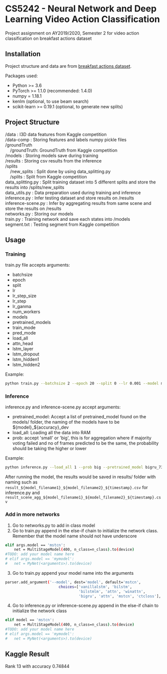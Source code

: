 # CS5242 - Neural Network and Deep Learning Video Action Classification

Project assignment on AY2019/2020, Semester 2 for video action classification on breakfast actions dataset

## Installation

Project structure and data are from [breakfast actions dataset](https://www.kaggle.com/c/cs5242project/data).

Packages used:
- Python >= 3.6
- PyTorch >= 1.1.0 (recommended: 1.4.0)
- numpy = 1.18.1
- kenlm (optional, to use beam search)
- scikit-learn >= 0.19.1 (optional, to generate new splits)

## Project Structure
/data : I3D data features from Kaggle competition \
/data-comp : Storing features and labels numpy pickle files \
/groundTruth \
&nbsp;&nbsp;&nbsp;&nbsp;/groundTruth: GroundTruth from Kaggle competition \
/models : Storing models save during training \
/results : Storing csv results from the inference \
/splits \
&nbsp;&nbsp;&nbsp;&nbsp;/new_splits : Split done by using data_splitting.py \
&nbsp;&nbsp;&nbsp;&nbsp;/splits : Split from Kaggle competition \
data_splitting.py : Split training dataset into 5 different splits and store the results into /splits/new_splits \
data_utils.py : Data preparation used during training and inference \
inference.py : Infer testing dataset and store results on /results \
inference-scene.py : Infer by aggregating results from same scene and store the results on /results \
networks.py : Storing our models \
train.py : Training network and save each states into /models \
segment.txt : Testing segment from Kaggle competition 

## Usage

### Training

train.py file accepts arguments:

- batchsize
- epoch
- split
- lr
- lr_step_size
- lr_step
- lr_ganma
- num_workers
- models
- pretrained_models
- train_mode
- pred_mode
- load_all
- attn_head
- lstm_layer
- lstm_dropout
- lstm_hidden1
- lstm_hidden2

Example:
```bash
python train.py --batchsize 2 --epoch 20 --split 0 --lr 0.001 --model mstcn --train_mode active --load_all 1
```

### Inference

inference.py and inference-scene.py accept arguments:
- pretrained_model: Accept a list of pretrained_model found on the models/ folder, the naming of the models have to be ${model}_${accuracy}_dev
- load_all: Loading all the data into RAM
- prob: accept 'small' or 'big', this is for aggregation where if majority voting failed and no of frames predicted to be the same, the probability should be taking the higher or lower

Example:
```bash
python inference.py --load_all 1 --prob big --pretrained_model bigru_73.52_dev mstcn_75.59_dev
```
After running the model, the results would be saved in results/ folder with naming such as `result_${model_filename1}_${model_filename2}_${timestamp}.csv` for inference.py and `result_scene_agg_${model_filename1}_${model_filename2}_${timestamp}.csv`

### Add in more networks
1. Go to networks.py to add in class model
2. Go to train.py append in the else-if chain to initialize the network class. Remember that the model name should not have underscore
```bash
elif args.model == 'mstcn':
    net = MultiStageModel(400, n_class=n_class).to(device)
#TODO: add your model name here
# elif args.model == 'mymodel':
#   net = MyNet(<arguments>).to(device)
```
3. Go to train.py append your model name into the arguments
```bash
parser.add_argument('--model', dest='model', default='mstcn',
                        choices=['vanillalstm', 'bilstm',
                                 'bilstmlm', 'attn', 'winattn',
                                 'bigru', 'attn', 'mstcn', 'ctcloss'], #TODO: add your model name here
```
4. Go to inference.py or inference-scene.py append in the else-if chain to initialize the network class
```bash
elif model == 'mstcn':
    net = MultiStageModel(400, n_class=n_class).to(device)
#TODO: add your model name here
# elif args.model == 'mymodel':
#   net = MyNet(<arguments>).to(device)
```

## Kaggle Result
Rank 13 with accuracy 0.74844